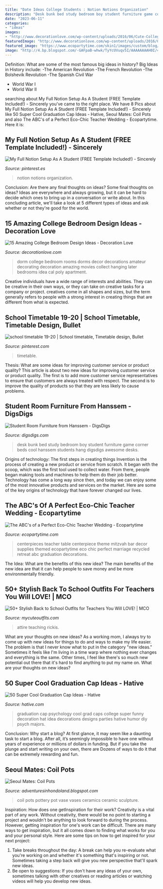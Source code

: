 ```yaml
---
title: "Date Ideas College Students : Notion Notions Organization"
description: "Desk bunk bed study bedroom boy student furniture game corner beds cool hanssem students hang digsdigs awesome desks"
date: "2023-06-11"
categories:
- "ideas"
images:
- "http://www.decorationlove.com/wp-content/uploads/2016/06/Cute-College-Bedroom-Design.jpg"
featuredImage: "http://www.decorationlove.com/wp-content/uploads/2016/06/Cute-College-Bedroom-Design.jpg"
featured_image: "https://www.ecopartytime.com/skin1/images/custom/blog/TeacherWedding/c1a42a897549959da231f5f356935205.jpg"
image: "http://4.bp.blogspot.com/-GAFpaB-whwk/TyYcUVuqv5I/AAAAAAAAH0I/4N95ISvqpVc/s1600/DSC_0629.jpg"
---
```



Definition: What are some of the most famous big ideas in history?
Big Ideas in History include: 
-The American Revolution 
-The French Revolution 
-The Bolshevik Revolution 
-The Spanish Civil War 
- World War I 
- World War II

	

		
searching about My Full Notion Setup As A Student (FREE Template Included!) - Sincerely you've came to the right place. We have 8 Pics about My Full Notion Setup As A Student (FREE Template Included!) - Sincerely like 50 Super Cool Graduation Cap Ideas - Hative, Seoul Mates: Coil Pots and also The ABC&#039;s of a Perfect Eco-Chic Teacher Wedding - Ecopartytime. Here it is:
		
    
## My Full Notion Setup As A Student (FREE Template Included!) - Sincerely

<img loading=lazy src="https://i.pinimg.com/736x/2a/13/88/2a13889de100b85a339cd744b3e2548f.jpg" onerror="this.onerror=null;this.src='https://tse1.mm.bing.net/th?id=OIP.OegwStczImbanXIEsBmnyAHaJ-&amp;pid=15.1';" alt="My Full Notion Setup As A Student (FREE Template Included!) - Sincerely">

_Source: pinterest.es_

>notion notions organization. 

	

Conclusion: Are there any final thoughts on ideas?
Some final thoughts on ideas? Ideas are everywhere and always growing, but it can be hard to decide which ones to bring up in a conversation or write about. In this concluding article, we'll take a look at 5 different types of ideas and ask whether or not they're good for the world.

    
## 15 Amazing College Bedroom Design Ideas - Decoration Love

<img loading=lazy src="http://www.decorationlove.com/wp-content/uploads/2016/06/Cute-College-Bedroom-Design.jpg" onerror="this.onerror=null;this.src='https://tse3.mm.bing.net/th?id=OIP.hiHAx_eE6_lA52fEqJFuAwHaJ3&amp;pid=15.1';" alt="15 Amazing College Bedroom Design Ideas - Decoration Love">

_Source: decorationlove.com_

>dorm college bedroom rooms dorms decor decorations amateur decorating decoration amazing movies collect hanging later bedrooms idea cal poly apartment. 

	

Creative individuals have a wide range of interests and abilities. They can be creative in their own ways, or they can take on creative tasks for a company or project. creatives come in all shapes and sizes, but the term generally refers to people with a strong interest in creating things that are different from what is expected.

    
## School Timetable 19-20 | School Timetable, Timetable Design, Bullet

<img loading=lazy src="https://i.pinimg.com/736x/44/4d/7d/444d7dfaf20a485890a26d98db646509.jpg" onerror="this.onerror=null;this.src='https://tse4.mm.bing.net/th?id=OIP.a5Pdzdb0tL35mTEMZinNsAHaJ4&amp;pid=15.1';" alt="school timetable 19-20 | School timetable, Timetable design, Bullet">

_Source: pinterest.com_

>timetable. 

	

Thesis: What are some ideas for improving customer service or product quality?
This article is about two new ideas for improving customer service or product quality. The first is to add more customer service representatives to ensure that customers are always treated with respect. The second is to improve the quality of products so that they are less likely to cause problems.

    
## Student Room Furniture From Hanssem - DigsDigs

<img loading=lazy src="http://www.digsdigs.com/photos/students-bedroom-furniture-hanseem-2-554x415.jpg" onerror="this.onerror=null;this.src='https://tse2.mm.bing.net/th?id=OIP.QgBzRauUwCdVdnx8ALfv9QHaFj&amp;pid=15.1';" alt="Student Room Furniture from Hanssem - DigsDigs">

_Source: digsdigs.com_

>desk bunk bed study bedroom boy student furniture game corner beds cool hanssem students hang digsdigs awesome desks. 

	

Origins of technology: The first steps in creating things
Invention is the process of creating a new product or service from scratch. It began with the scoop, which was the first tool used to collect water. From there, people began making tools and machines to help them do their job better. Technology has come a long way since then, and today we can enjoy some of the most innovative products and services on the market. Here are some of the key origins of technology that have forever changed our lives.

    
## The ABC&#039;s Of A Perfect Eco-Chic Teacher Wedding - Ecopartytime

<img loading=lazy src="https://www.ecopartytime.com/skin1/images/custom/blog/TeacherWedding/c1a42a897549959da231f5f356935205.jpg" onerror="this.onerror=null;this.src='https://tse1.mm.bing.net/th?id=OIP.nD_KHom-DD03W8Jjrxu-RwHaJ4&amp;pid=15.1';" alt="The ABC&#039;s of a Perfect Eco-Chic Teacher Wedding - Ecopartytime">

_Source: ecopartytime.com_

>centerpieces teacher table centerpiece theme mitzvah bar decor supplies themed ecopartytime eco chic perfect marriage recycled retreat abc graduation decorations. 

	

The Idea: What are the benefits of this new idea?
The main benefits of the new idea are that it can help people to save money and be more environmentally friendly.

    
## 50+ Stylish Back To School Outfits For Teachers You Will LOVE! | MCO

<img loading=lazy src="https://mycuteoutfits.com/wp-content/uploads/2017/07/87e5a73ddf3b00c659e179e986c879fa-415x1024.jpg" onerror="this.onerror=null;this.src='https://tse2.mm.bing.net/th?id=OIP._6GbXJIouLZ6zxqtO0IKjgAAAA&amp;pid=15.1';" alt="50+ Stylish Back to School Outfits for Teachers You Will LOVE! | MCO">

_Source: mycuteoutfits.com_

>attire teaching rickis. 

	

What are your thoughts on new ideas?
As a working mom, I always try to come up with new ideas for things to do and ways to make my life easier. The problem is that I never know what to put in the category "new ideas." Sometimes it feels like I'm living in a time warp where nothing ever changes and everything is the same. Other times, I feel like there's so much new potential out there that it's hard to find anything to put my name on. What are your thoughts on new ideas?

    
## 50 Super Cool Graduation Cap Ideas - Hative

<img loading=lazy src="https://hative.com/wp-content/uploads/2016/04/graduation-caps/28-super-cool-graduation-cap-ideas.jpg" onerror="this.onerror=null;this.src='https://tse2.mm.bing.net/th?id=OIP.LzQhnyyLnpThoI68JVbjswHaJ3&amp;pid=15.1';" alt="50 Super Cool Graduation Cap Ideas - Hative">

_Source: hative.com_

>graduation cap psychology cool grad caps college super funny decoration hat idea decorations designs parties hative humor diy psych majors. 

	

Conclusion: Why start a blog?
At first glance, it may seem like a daunting task to start a blog. After all, it’s seemingly impossible to have one without years of experience or millions of dollars in funding. But if you take the plunge and start writing on your own, there are Dozens of ways to do it that can be extremely rewarding and fun.

    
## Seoul Mates: Coil Pots

<img loading=lazy src="http://4.bp.blogspot.com/-GAFpaB-whwk/TyYcUVuqv5I/AAAAAAAAH0I/4N95ISvqpVc/s1600/DSC_0629.jpg" onerror="this.onerror=null;this.src='https://tse4.mm.bing.net/th?id=OIP.HjcExpqoaN4yNTVmNb_qRAHaOv&amp;pid=15.1';" alt="Seoul Mates: Coil Pots">

_Source: adventuresinhondoland.blogspot.com_

>coil pots pottery pot vase vases ceramics ceramic sculpture. 

	

Inspiration: How does one getInspiration for their work?
Creativity is a vital part of any work. Without creativity, there would be no point to starting a project and wouldn't be anything to look forward to during the process. However, getting inspiration for one's work can be difficult. There are many ways to get inspiration, but it all comes down to finding what works for you and your personal style. Here are some tips on how to get inspired for your next project: 
1) Take breaks throughout the day: A break can help you re-evaluate what you're working on and whether it's something that's inspiring or not. Sometimes taking a step back will give you new perspective that'll spark new ideas. 
2) Be open to suggestions: If you don't have any ideas of your own, sometimes talking with other creatives or reading articles or watching videos will help you develop new ideas.

